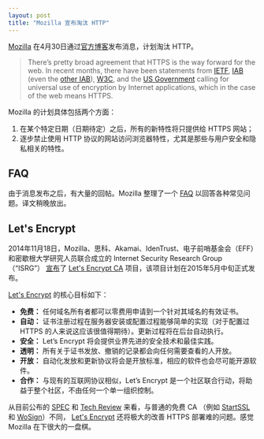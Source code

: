 ```yaml
---
layout: post
title: "Mozilla 宣布淘汰 HTTP"
---
```


[Mozilla][mozilla] 在4月30日通过[官方博客](https://blog.mozilla.org/security/2015/04/30/deprecating-non-secure-http/)发布消息，计划淘汰 HTTP。

> There’s pretty broad agreement that HTTPS is the way forward for the web.  In recent months, there have been statements from [IETF](https://tools.ietf.org/html/rfc7258), [IAB](https://www.iab.org/2014/11/14/iab-statement-on-internet-confidentiality/) (even the [other IAB](http://www.iab.net/iablog/2015/03/adopting-encryption-the-need-for-https.html)), [W3C](https://w3ctag.github.io/web-https/), and the [US Government](https://https.cio.gov/) calling for universal use of encryption by Internet applications, which in the case of the web means HTTPS.

Mozilla 的计划具体包括两个方面：

1. 在某个特定日期（日期待定）之后，所有的新特性将只提供给 HTTPS 网站；
2. 逐步禁止使用 HTTP 协议的网站访问浏览器特性，尤其是那些与用户安全和隐私相关的特性。


## FAQ

由于消息发布之后，有大量的回帖。Mozilla 整理了一个 [FAQ][HTTPS FAQ] 以回答各种常见问题。译文稍晚放出。

## Let's Encrypt

2014年11月18日，Mozilla、思科、Akamai、IdenTrust、电子前哨基金会（EFF）和密歇根大学研究人员联合成立的 Internet Security Research Group（“ISRG”） [宣布](https://letsencrypt.org/2014/11/18/announcing-lets-encrypt.html)了 [Let's Encrypt CA][Let's Encrypt] 项目，该项目计划在2015年5月中旬正式发布。

[Let's Encrypt][Let's Encrypt] 的核心目标如下：

* **免费：** 任何域名所有者都可以零费用申请到一个针对其域名的有效证书。
* **自动：** 证书注册过程在服务器安装或配置过程能够简单的实现（对于配置过 HTTPS 的人来说这应该很值得期待）。更新过程将在后台自动执行。
* **安全：** Let’s Encrypt 将会提供业界先进的安全技术和最佳实践。
* **透明：** 所有关于证书发放、撤销的记录都会向任何需要查看的人开放。
* **开放：** 自动化发放和更新协议将会是开放标准，相应的软件也会尽可能开源软件。
* **合作：** 与现有的互联网协议相似，Let’s Encrypt 是一个社区联合行动，将助益于整个社区，不由任何一个单一组织控制。

从目前公布的 [SPEC](https://github.com/letsencrypt/acme-spec) 和 [Tech Review](https://letsencrypt.org/howitworks/technology/) 来看，与普通的免费 CA （例如 [StartSSL](https://www.startssl.com/?app=1) 和 [WoSign](https://buy.wosign.com/free/)）不同， [Let's Encrypt][Let's Encrypt] 还将极大的改善 HTTPS 部署难的问题。感觉 Mozilla 在下很大的一盘棋。

[mozilla]: https://www.mozilla.org
[HTTPS FAQ]: https://blog.mozilla.org/security/files/2015/05/HTTPS-FAQ.pdf
[Let's Encrypt]: https://letsencrypt.org
